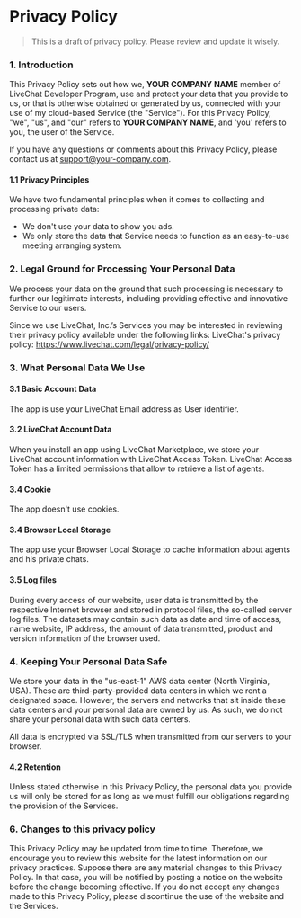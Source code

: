 # Privacy Policy

> This is a draft of privacy policy. Please review and update it wisely.

### 1. Introduction

This Privacy Policy sets out how we, **YOUR COMPANY NAME** member of LiveChat Developer Program, use and protect your data that you provide to us, or that is otherwise obtained or generated by us, connected with your use of my cloud-based Service (the "Service"). For this Privacy Policy, "we", "us", and "our" refers to **YOUR COMPANY NAME**, and 'you' refers to you, the user of the Service.

If you have any questions or comments about this Privacy Policy, please contact us at <a href="mailto:support@your-company.com">support@your-company.com</a>.

#### 1.1 Privacy Principles</h3>

We have two fundamental principles when it comes to collecting and processing private data:

- We don't use your data to show you ads.
- We only store the data that Service needs to function as an easy-to-use meeting arranging system.

### 2. Legal Ground for Processing Your Personal Data

We process your data on the ground that such processing is necessary to further our legitimate interests, including providing effective and innovative Service to our users.

Since we use LiveChat, Inc.’s Services you may be interested in reviewing their privacy policy available under the following links: LiveChat's privacy policy: <a href="https://www.livechat.com/legal/privacy-policy/" target="_blank">https://www.livechat.com/legal/privacy-policy/</a>

### 3. What Personal Data We Use

#### 3.1 Basic Account Data

The app is use your LiveChat Email address as User identifier.

#### 3.2 LiveChat Account Data

When you install an app using LiveChat Marketplace, we store your LiveChat account information with LiveChat Access Token. LiveChat Access Token has a limited permissions that allow to retrieve a list of agents.

#### 3.4 Cookie

The app doesn't use cookies.

#### 3.4 Browser Local Storage

The app use your Browser Local Storage to cache information about agents and his private chats.

#### 3.5 Log files

During every access of our website, user data is transmitted by the respective Internet browser and stored in protocol files, the so-called server log files. The datasets may contain such data as date and time of access, name website, IP address, the amount of data transmitted, product and version information of the browser used.

### 4. Keeping Your Personal Data Safe

We store your data in the "us-east-1" AWS data center (North Virginia, USA). These are third-party-provided data centers in which we rent a designated space. However, the servers and networks that sit inside these data centers and your personal data are owned by us. As such, we do not share your personal data with such data centers.

All data is encrypted via SSL/TLS when transmitted from our servers to your browser.

#### 4.2 Retention

Unless stated otherwise in this Privacy Policy, the personal data you provide us will only be stored for as long as we must fulfill our obligations regarding the provision of the Services.

### 6. Changes to this privacy policy

This Privacy Policy may be updated from time to time. Therefore, we encourage you to review this website for the latest information on our privacy practices. Suppose there are any material changes to this Privacy Policy. In that case, you will be notified by posting a notice on the website before the change becoming effective. If you do not accept any changes made to this Privacy Policy, please discontinue the use of the website and the Services.
